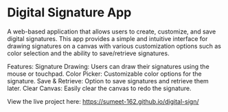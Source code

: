 <h1>Digital Signature App</h1>

A web-based application that allows users to create, customize, and save digital signatures. This app provides a simple and intuitive interface for drawing signatures on a canvas with various customization options such as color selection and the ability to save/retrieve signatures.

Features:
  Signature Drawing: Users can draw their signatures using the mouse or touchpad.
  Color Picker: Customizable color options for the signature.
  Save & Retrieve: Option to save signatures and retrieve them later.
  Clear Canvas: Easily clear the canvas to redo the signature.

  View the live project here: https://sumeet-162.github.io/digital-sign/
